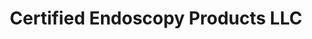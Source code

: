 ---
title: "Certified Endoscopy Products LLC"
url: /schiller-park/certified-endoscopy-products-llc/
shop: medical supply
---